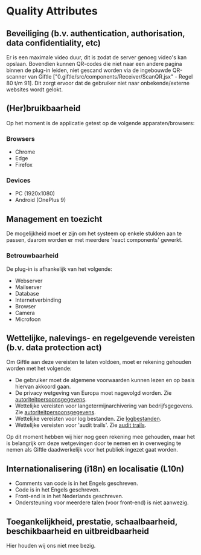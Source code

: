 # Quality Attributes

## Beveiliging (b.v. authentication, authorisation, data confidentiality, etc)

Er is een maximale video duur, dit is zodat de server genoeg video's kan opslaan. Bovendien kunnen QR-codes die niet naar een andere pagina binnen de plug-in leiden, niet gescand worden via de ingebouwde QR-scanner van Giftle ["0.giftle/src/components/Receiver/ScanQR.jsx" - Regel 80 t/m 91]. Dit zorgt ervoor dat de gebruiker niet naar onbekende/externe websites wordt gelokt.

## (Her)bruikbaarheid

Op het moment is de applicatie getest op de volgende apparaten/browsers:

### Browsers
- Chrome
- Edge
- Firefox

### Devices
- PC (1920x1080)
- Android (OnePlus 9)

## Management en toezicht

De mogelijkheid moet er zijn om het systeem op enkele stukken aan te passen, daarom worden er met meerdere 'react components' gewerkt.

### Betrouwbaarheid

De plug-in is afhankelijk van het volgende:
* Webserver
* Mailserver
* Database
* Internetverbinding
* Browser
* Camera
* Microfoon

## Wettelijke, nalevings- en regelgevende vereisten (b.v. data protection act)

Om Giftle aan deze vereisten te laten voldoen, moet er rekening gehouden worden met het volgende:
* De gebruiker moet de algemene voorwaarden kunnen lezen en op basis hiervan akkoord gaan.
* De privacy wetgeving van Europa moet nagevolgd worden. Zie [autoriteitpersoonsgegevens](https://www.autoriteitpersoonsgegevens.nl/nl/over-privacy/wetten/internationale-privacywetgeving).
* Wettelijke vereisten voor langetermijnarchivering van bedrijfsgegevens. Zie [autoriteitpersoonsgegevens](https://www.autoriteitpersoonsgegevens.nl/nl/over-privacy/persoonsgegevens/bewaren-van-persoonsgegevens).
* Wettelijke vereisten voor log bestanden. Zie [logbestanden](https://cip-overheid.nl/media/1169/bid-operationale-producten-bir-015-logging-beleid-10.pdf).
* Wettelijke vereisten voor 'audit trails'. Zie [audit trails](https://www.graydon.nl/nl/resources/blog/strategie/wat-een-audit-trail).

Op dit moment hebben wij hier nog geen rekening mee gehouden, maar het is belangrijk om deze wetgevingen door te nemen en in overweging te nemen als Giftle daadwerkelijk voor het publiek ingezet gaat worden.

## Internationalisering (i18n) en localisatie (L10n)

* Comments van code is in het Engels geschreven.
* Code is in het Engels geschreven.
* Front-end is in het Nederlands geschreven.
* Ondersteuning voor meerdere talen (voor front-end) is niet aanwezig.

## Toegankelijkheid, prestatie, schaalbaarheid, beschikbaarheid en uitbreidbaarheid

Hier houden wij ons niet mee bezig.

<!--
Intent

This section is about summarising the key quality attributes and should answer the following types of questions:

* Is there a clear understanding of the quality attributes that the architecture must satisfy?
* Are the quality attributes SMART (specific, measurable, achievable, relevant and timely)?
* Have quality attributes that are usually taken for granted been explicitly marked as out of scope if they are not needed? (b.v. “user interface elements will only be presented in English” to indicate that multi-language support is not explicitly catered for)
* Are any of the quality attributes unrealistic? (b.v. true 24x7 availability is typically very costly to implement inside many organisations)

In addition, if any of the quality attributes are deemed as “architecturally significant” and therefore influence the architecture, why not make a note of them so that you can refer back to them later in the document.
-->
